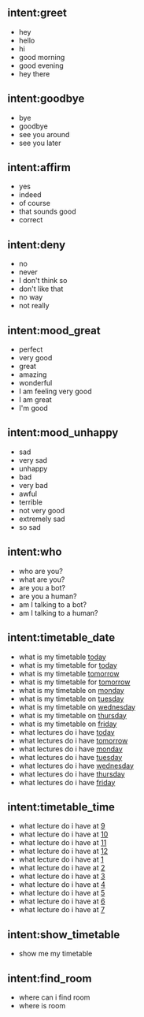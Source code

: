 ## intent:greet
- hey
- hello
- hi
- good morning
- good evening
- hey there

## intent:goodbye
- bye
- goodbye
- see you around
- see you later

## intent:affirm
- yes
- indeed
- of course
- that sounds good
- correct

## intent:deny
- no
- never
- I don't think so
- don't like that
- no way
- not really

## intent:mood_great
- perfect
- very good
- great
- amazing
- wonderful
- I am feeling very good
- I am great
- I'm good

## intent:mood_unhappy
- sad
- very sad
- unhappy
- bad
- very bad
- awful
- terrible
- not very good
- extremely sad
- so sad

## intent:who
- who are you?
- what are you?
- are you a bot?
- are you a human?
- am I talking to a bot?
- am I talking to a human?

## intent:timetable_date
- what is my timetable [today](date)
- what is my timetable for [today](date)
- what is my timetable [tomorrow](date)
- what is my timetable for [tomorrow](date)
- what is my timetable on [monday](date)
- what is my timetable on [tuesday](date)
- what is my timetable on [wednesday](date)
- what is my timetable on [thursday](date)
- what is my timetable on [friday](date)
- what lectures do i have [today](date)
- what lectures do i have [tomorrow](date)
- what lectures do i have [monday](date)
- what lectures do i have [tuesday](date)
- what lectures do i have [wednesday](date)
- what lectures do i have [thursday](date)
- what lectures do i have [friday](date)


## intent:timetable_time
- what lecture do i have at [9](time)
- what lecture do i have at [10](time)
- what lecture do i have at [11](time)
- what lecture do i have at [12](time)
- what lecture do i have at [1](time)
- what lecture do i have at [2](time)
- what lecture do i have at [3](time)
- what lecture do i have at [4](time)
- what lecture do i have at [5](time)
- what lecture do i have at [6](time)
- what lecture do i have at [7](time)

## intent:show_timetable
- show me my timetable

## intent:find_room
- where can i find room [](room)
- where is room [](room)

